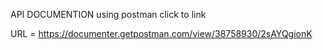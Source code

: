 API DOCUMENTION using postman click to link

URL = https://documenter.getpostman.com/view/38758930/2sAYQgionK